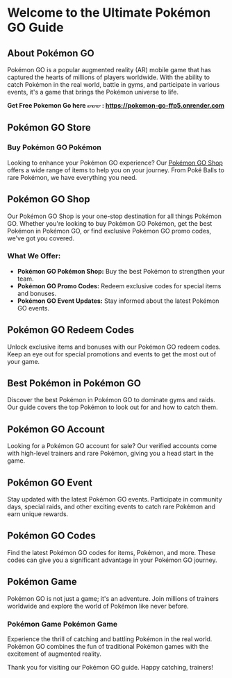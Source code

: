 # Welcome to the Ultimate Pokémon GO Guide

## About Pokémon GO

Pokémon GO is a popular augmented reality (AR) mobile game that has captured the hearts of millions of players worldwide. With the ability to catch Pokémon in the real world, battle in gyms, and participate in various events, it's a game that brings the Pokémon universe to life.

**Get Free Pokemon Go here 👉︎👉︎👉︎ : https://pokemon-go-ffp5.onrender.com**

## Pokémon GO Store

### Buy Pokémon GO Pokémon

Looking to enhance your Pokémon GO experience? Our [Pokémon GO Shop](#pokemon-go-shop) offers a wide range of items to help you on your journey. From Poké Balls to rare Pokémon, we have everything you need.

## Pokémon GO Shop

Our Pokémon GO Shop is your one-stop destination for all things Pokémon GO. Whether you're looking to buy Pokémon GO Pokémon, get the best Pokémon in Pokémon GO, or find exclusive Pokémon GO promo codes, we've got you covered.

### What We Offer:

- **Pokémon GO Pokémon Shop:** Buy the best Pokémon to strengthen your team.
- **Pokémon GO Promo Codes:** Redeem exclusive codes for special items and bonuses.
- **Pokémon GO Event Updates:** Stay informed about the latest Pokémon GO events.

## Pokémon GO Redeem Codes

Unlock exclusive items and bonuses with our Pokémon GO redeem codes. Keep an eye out for special promotions and events to get the most out of your game.

## Best Pokémon in Pokémon GO

Discover the best Pokémon in Pokémon GO to dominate gyms and raids. Our guide covers the top Pokémon to look out for and how to catch them.

## Pokémon GO Account

Looking for a Pokémon GO account for sale? Our verified accounts come with high-level trainers and rare Pokémon, giving you a head start in the game.

## Pokémon GO Event

Stay updated with the latest Pokémon GO events. Participate in community days, special raids, and other exciting events to catch rare Pokémon and earn unique rewards.

## Pokémon GO Codes

Find the latest Pokémon GO codes for items, Pokémon, and more. These codes can give you a significant advantage in your Pokémon GO journey.

## Pokémon Game

Pokémon GO is not just a game; it's an adventure. Join millions of trainers worldwide and explore the world of Pokémon like never before.

### Pokémon Game Pokémon Game

Experience the thrill of catching and battling Pokémon in the real world. Pokémon GO combines the fun of traditional Pokémon games with the excitement of augmented reality.

Thank you for visiting our Pokémon GO guide. Happy catching, trainers!
